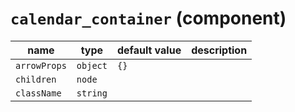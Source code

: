 <!--
/*
 * The MIT License (MIT)
 * 
 * Copyright (c) 2018 HackerOne Inc and individual contributors
 * 
 * Permission is hereby granted, free of charge, to any person obtaining a copy
 * of this software and associated documentation files (the "Software"), to deal
 * in the Software without restriction, including without limitation the rights
 * to use, copy, modify, merge, publish, distribute, sublicense, and/or sell
 * copies of the Software, and to permit persons to whom the Software is
 * furnished to do so, subject to the following conditions:
 * 
 * The above copyright notice and this permission notice shall be included in all
 * copies or substantial portions of the Software.
 * 
 * THE SOFTWARE IS PROVIDED "AS IS", WITHOUT WARRANTY OF ANY KIND, EXPRESS OR
 * IMPLIED, INCLUDING BUT NOT LIMITED TO THE WARRANTIES OF MERCHANTABILITY,
 * FITNESS FOR A PARTICULAR PURPOSE AND NONINFRINGEMENT. IN NO EVENT SHALL THE
 * AUTHORS OR COPYRIGHT HOLDERS BE LIABLE FOR ANY CLAIM, DAMAGES OR OTHER
 * LIABILITY, WHETHER IN AN ACTION OF CONTRACT, TORT OR OTHERWISE, ARISING FROM,
 * OUT OF OR IN CONNECTION WITH THE SOFTWARE OR THE USE OR OTHER DEALINGS IN THE
 * SOFTWARE.
 * 
 */
-->


# `calendar_container` (component)

| name         | type     | default value | description |
| ------------ | -------- | ------------- | ----------- |
| `arrowProps` | `object` | `{}`          |             |
| `children`   | `node`   |               |             |
| `className`  | `string` |               |             |
